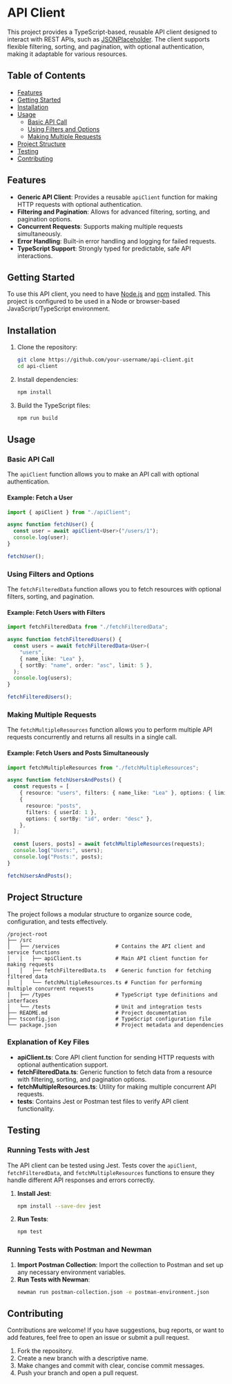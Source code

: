 # API Client

This project provides a TypeScript-based, reusable API client designed to interact with REST APIs, such as [JSONPlaceholder](https://jsonplaceholder.typicode.com). The client supports flexible filtering, sorting, and pagination, with optional authentication, making it adaptable for various resources.

## Table of Contents

- [Features](#features)
- [Getting Started](#getting-started)
- [Installation](#installation)
- [Usage](#usage)
  - [Basic API Call](#basic-api-call)
  - [Using Filters and Options](#using-filters-and-options)
  - [Making Multiple Requests](#making-multiple-requests)
- [Project Structure](#project-structure)
- [Testing](#testing)
- [Contributing](#contributing)

## Features

- **Generic API Client**: Provides a reusable `apiClient` function for making HTTP requests with optional authentication.
- **Filtering and Pagination**: Allows for advanced filtering, sorting, and pagination options.
- **Concurrent Requests**: Supports making multiple requests simultaneously.
- **Error Handling**: Built-in error handling and logging for failed requests.
- **TypeScript Support**: Strongly typed for predictable, safe API interactions.

## Getting Started

To use this API client, you need to have [Node.js](https://nodejs.org/) and [npm](https://www.npmjs.com/) installed. This project is configured to be used in a Node or browser-based JavaScript/TypeScript environment.

## Installation

1. Clone the repository:

   ```bash
   git clone https://github.com/your-username/api-client.git
   cd api-client
   ```

2. Install dependencies:

   ```bash
   npm install
   ```

3. Build the TypeScript files:
   ```bash
   npm run build
   ```

## Usage

### Basic API Call

The `apiClient` function allows you to make an API call with optional authentication.

#### Example: Fetch a User

```typescript
import { apiClient } from "./apiClient";

async function fetchUser() {
  const user = await apiClient<User>("/users/1");
  console.log(user);
}

fetchUser();
```

### Using Filters and Options

The `fetchFilteredData` function allows you to fetch resources with optional filters, sorting, and pagination.

#### Example: Fetch Users with Filters

```typescript
import fetchFilteredData from "./fetchFilteredData";

async function fetchFilteredUsers() {
  const users = await fetchFilteredData<User>(
    "users",
    { name_like: "Lea" },
    { sortBy: "name", order: "asc", limit: 5 },
  );
  console.log(users);
}

fetchFilteredUsers();
```

### Making Multiple Requests

The `fetchMultipleResources` function allows you to perform multiple API requests concurrently and returns all results in a single call.

#### Example: Fetch Users and Posts Simultaneously

```typescript
import fetchMultipleResources from "./fetchMultipleResources";

async function fetchUsersAndPosts() {
  const requests = [
    { resource: "users", filters: { name_like: "Lea" }, options: { limit: 5 } },
    {
      resource: "posts",
      filters: { userId: 1 },
      options: { sortBy: "id", order: "desc" },
    },
  ];

  const [users, posts] = await fetchMultipleResources(requests);
  console.log("Users:", users);
  console.log("Posts:", posts);
}

fetchUsersAndPosts();
```

## Project Structure

The project follows a modular structure to organize source code, configuration, and tests effectively.

```
/project-root
├── /src
│   ├── /services                  # Contains the API client and service functions
│   │   ├── apiClient.ts           # Main API client function for making requests
│   │   ├── fetchFilteredData.ts   # Generic function for fetching filtered data
│   │   └── fetchMultipleResources.ts # Function for performing multiple concurrent requests
│   ├── /types                     # TypeScript type definitions and interfaces
│   └── /tests                     # Unit and integration tests
├── README.md                      # Project documentation
├── tsconfig.json                  # TypeScript configuration file
└── package.json                   # Project metadata and dependencies
```

### Explanation of Key Files

- **apiClient.ts**: Core API client function for sending HTTP requests with optional authentication support.
- **fetchFilteredData.ts**: Generic function to fetch data from a resource with filtering, sorting, and pagination options.
- **fetchMultipleResources.ts**: Utility for making multiple concurrent API requests.
- **tests**: Contains Jest or Postman test files to verify API client functionality.

## Testing

### Running Tests with Jest

The API client can be tested using Jest. Tests cover the `apiClient`, `fetchFilteredData`, and `fetchMultipleResources` functions to ensure they handle different API responses and errors correctly.

1. **Install Jest**:

   ```bash
   npm install --save-dev jest
   ```

2. **Run Tests**:
   ```bash
   npm test
   ```

### Running Tests with Postman and Newman

1. **Import Postman Collection**: Import the collection to Postman and set up any necessary environment variables.
2. **Run Tests with Newman**:
   ```bash
   newman run postman-collection.json -e postman-environment.json
   ```

## Contributing

Contributions are welcome! If you have suggestions, bug reports, or want to add features, feel free to open an issue or submit a pull request.

1. Fork the repository.
2. Create a new branch with a descriptive name.
3. Make changes and commit with clear, concise commit messages.
4. Push your branch and open a pull request.
